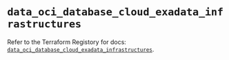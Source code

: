 # `data_oci_database_cloud_exadata_infrastructures`

Refer to the Terraform Registory for docs: [`data_oci_database_cloud_exadata_infrastructures`](https://registry.terraform.io/providers/oracle/oci/6.18.0/docs/data-sources/database_cloud_exadata_infrastructures).
